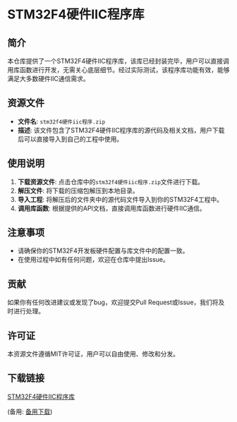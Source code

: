 # STM32F4硬件IIC程序库

## 简介
本仓库提供了一个STM32F4硬件IIC程序库，该库已经封装完毕，用户可以直接调用库函数进行开发，无需关心底层细节。经过实际测试，该程序库功能有效，能够满足大多数硬件IIC通信需求。

## 资源文件
- **文件名**: `stm32f4硬件iic程序.zip`
- **描述**: 该文件包含了STM32F4硬件IIC程序库的源代码及相关文档，用户下载后可以直接导入到自己的工程中使用。

## 使用说明
1. **下载资源文件**: 点击仓库中的`stm32f4硬件iic程序.zip`文件进行下载。
2. **解压文件**: 将下载的压缩包解压到本地目录。
3. **导入工程**: 将解压后的文件夹中的源代码文件导入到你的STM32F4工程中。
4. **调用库函数**: 根据提供的API文档，直接调用库函数进行硬件IIC通信。

## 注意事项
- 请确保你的STM32F4开发板硬件配置与库文件中的配置一致。
- 在使用过程中如有任何问题，欢迎在仓库中提出Issue。

## 贡献
如果你有任何改进建议或发现了bug，欢迎提交Pull Request或Issue，我们将及时进行处理。

## 许可证
本资源文件遵循MIT许可证，用户可以自由使用、修改和分发。

## 下载链接
[STM32F4硬件IIC程序库](https://pan.quark.cn/s/8534e184903a) 

(备用: [备用下载](https://pan.baidu.com/s/1NZ9hd6ju2_yP_fUNn_8bJw?pwd=1234))
